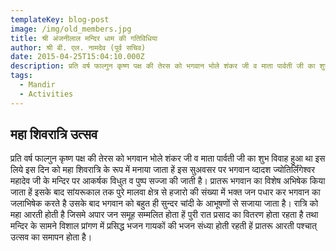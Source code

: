 ```yaml
---
templateKey: blog-post
image: /img/old_members.jpg
title: श्री अंजनीलाल मन्दिर धाम की गतिविधिया
author: श्री बी. एल. नामदेव (पूर्व सचिव)
date: 2015-04-25T15:04:10.000Z
description: प्रति वर्ष फाल्गुन कृष्ण पक्ष की तेरस को भगवान भोले शंकर जी व माता पार्वती जी का शुभ विवाह हुआ था इस लिये इस दिन को महा शिवरात्रि के रूप में मनाया जाता हें इस सुअवसर पर भगवान व्दादश ज्योतिर्लिंगेश्वर महादेव जी के मन्दिर पर आकर्षक विधुत व पुष्प सज्जा की जाती है। प्रातरू भगवान का विशेष अभिषेक किया जाता हें इसके बाद सांयरूकाल तक पुरे मालवा क्षेत्र से हजारो...
tags:
  - Mandir
  - Activities
---
```


## महा शिवरात्रि उत्सव

प्रति वर्ष फाल्गुन कृष्ण पक्ष की तेरस को भगवान भोले शंकर जी व माता पार्वती जी का शुभ विवाह हुआ था इस लिये इस दिन को महा शिवरात्रि के रूप में मनाया जाता हें इस सुअवसर पर भगवान व्दादश ज्योतिर्लिंगेश्वर महादेव जी के मन्दिर पर आकर्षक विधुत व पुष्प सज्जा की जाती है। प्रातरू भगवान का विशेष अभिषेक किया जाता हें इसके बाद सांयरूकाल तक पुरे मालवा क्षेत्र से हजारो की संख्या में भक्त जन पधार कर भगवान का जलाभिषेक करते है उसके बाद भगवान को बहुत ही सुन्दर चांदी के आभूषणों से सजाया जाता है। रात्रि को महा आरती होती है जिसमे अपार जन समूह सम्मलित होता हें पुरी रात प्रसाद का वितरण होता रहता है तथा मन्दिर के सामने विशाल प्रांगण में प्रसिद्ध भजन गायकों की भजन संध्या होती रहती हें प्रातरू आरती पश्चात् उत्सव का समापन होता है।
